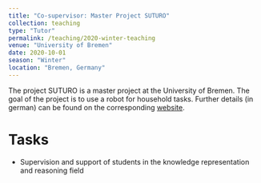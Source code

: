 ```yaml
---
title: "Co-supervisor: Master Project SUTURO"
collection: teaching
type: "Tutor"
permalink: /teaching/2020-winter-teaching
venue: "University of Bremen"
date: 2020-10-01
season: "Winter"
location: "Bremen, Germany"
---
```


The project SUTURO is a master project at the University of Bremen. The goal of the project is to use a robot for household tasks.
Further details (in german) can be found on the corresponding [website](https://ai.uni-bremen.de/teaching/pr-suturo-ws20).


Tasks
======

- Supervision and support of students in the knowledge representation and reasoning field
